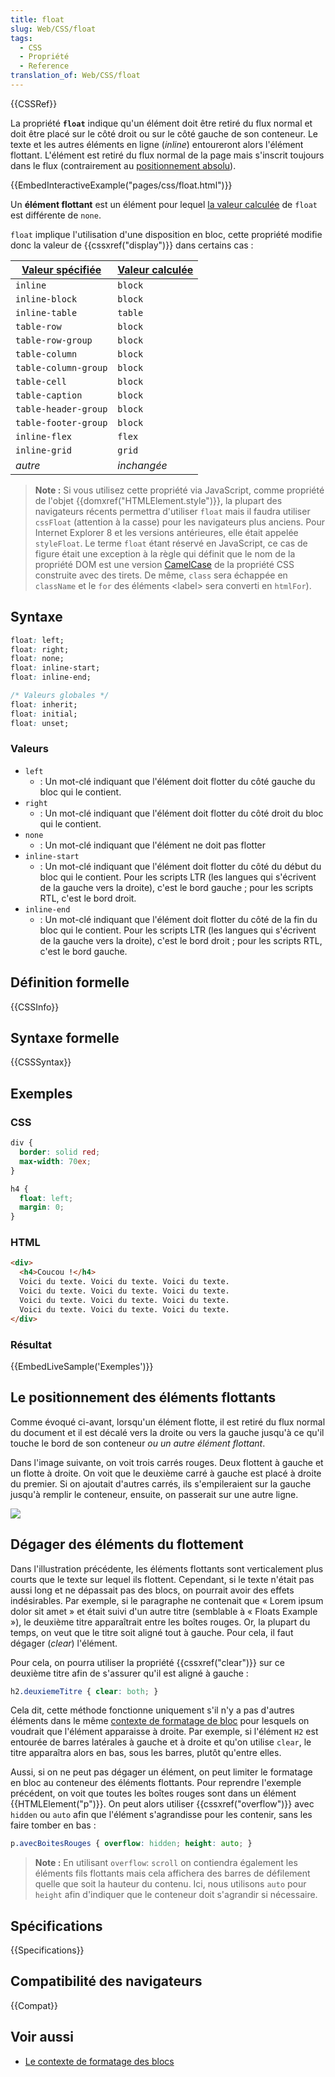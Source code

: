 ```yaml
---
title: float
slug: Web/CSS/float
tags:
  - CSS
  - Propriété
  - Reference
translation_of: Web/CSS/float
---
```


{{CSSRef}}

La propriété **`float`** indique qu'un élément doit être retiré du flux normal et doit être placé sur le côté droit ou sur le côté gauche de son conteneur. Le texte et les autres éléments en ligne (_inline_) entoureront alors l'élément flottant. L'élément est retiré du flux normal de la page mais s'inscrit toujours dans le flux (contrairement au [positionnement absolu](/fr/docs/Web/CSS/position#positionnement_absolu)).

{{EmbedInteractiveExample("pages/css/float.html")}}

Un **élément flottant** est un élément pour lequel [la valeur calculée](/fr/docs/Web/CSS/computed_value) de `float` est différente de `none`.

`float` implique l'utilisation d'une disposition en bloc, cette propriété modifie donc la valeur de {{cssxref("display")}} dans certains cas :

| [Valeur spécifiée](/fr/docs/Web/CSS/specified_value) | [Valeur calculée](/fr/docs/Web/CSS/computed_value) |
| ---------------------------------------------------- | -------------------------------------------------- |
| `inline`                                             | `block`                                            |
| `inline-block`                                       | `block`                                            |
| `inline-table`                                       | `table`                                            |
| `table-row`                                          | `block`                                            |
| `table-row-group`                                    | `block`                                            |
| `table-column`                                       | `block`                                            |
| `table-column-group`                                 | `block`                                            |
| `table-cell`                                         | `block`                                            |
| `table-caption`                                      | `block`                                            |
| `table-header-group`                                 | `block`                                            |
| `table-footer-group`                                 | `block`                                            |
| `inline-flex`                                        | `flex`                                             |
| `inline-grid`                                        | `grid`                                             |
| _autre_                                              | _inchangée_                                        |

> **Note :** Si vous utilisez cette propriété via JavaScript, comme propriété de l'objet {{domxref("HTMLElement.style")}}, la plupart des navigateurs récents permettra d'utiliser `float` mais il faudra utiliser `cssFloat` (attention à la casse) pour les navigateurs plus anciens. Pour Internet Explorer 8 et les versions antérieures, elle était appelée `styleFloat`. Le terme `float` étant réservé en JavaScript, ce cas de figure était une exception à la règle qui définit que le nom de la propriété DOM est une version [CamelCase](https://fr.wikipedia.org/wiki/CamelCase) de la propriété CSS construite avec des tirets. De même, `class` sera échappée en `className` et le `for` des éléments \<label> sera converti en `htmlFor`).

## Syntaxe

```css
float: left;
float: right;
float: none;
float: inline-start;
float: inline-end;

/* Valeurs globales */
float: inherit;
float: initial;
float: unset;
```

### Valeurs

- `left`
  - : Un mot-clé indiquant que l'élément doit flotter du côté gauche du bloc qui le contient.
- `right`
  - : Un mot-clé indiquant que l'élément doit flotter du côté droit du bloc qui le contient.
- `none`
  - : Un mot-clé indiquant que l'élément ne doit pas flotter
- `inline-start`
  - : Un mot-clé indiquant que l'élément doit flotter du côté du début du bloc qui le contient. Pour les scripts LTR (les langues qui s'écrivent de la gauche vers la droite), c'est le bord gauche ; pour les scripts RTL, c'est le bord droit.
- `inline-end`
  - : Un mot-clé indiquant que l'élément doit flotter du côté de la fin du bloc qui le contient. Pour les scripts LTR (les langues qui s'écrivent de la gauche vers la droite), c'est le bord droit ; pour les scripts RTL, c'est le bord gauche.

## Définition formelle

{{CSSInfo}}

## Syntaxe formelle

{{CSSSyntax}}

## Exemples

### CSS

```css
div {
  border: solid red;
  max-width: 70ex;
}

h4 {
  float: left;
  margin: 0;
}
```

### HTML

```html
<div>
  <h4>Coucou !</h4>
  Voici du texte. Voici du texte. Voici du texte.
  Voici du texte. Voici du texte. Voici du texte.
  Voici du texte. Voici du texte. Voici du texte.
  Voici du texte. Voici du texte. Voici du texte.
</div>
```

### Résultat

{{EmbedLiveSample('Exemples')}}

## Le positionnement des éléments flottants

Comme évoqué ci-avant, lorsqu'un élément flotte, il est retiré du flux normal du document et il est décalé vers la droite ou vers la gauche jusqu'à ce qu'il touche le bord de son conteneur _ou un autre élément flottant_.

Dans l'image suivante, on voit trois carrés rouges. Deux flottent à gauche et un flotte à droite. On voit que le deuxième carré à gauche est placé à droite du premier. Si on ajoutait d'autres carrés, ils s'empileraient sur la gauche jusqu'à remplir le conteneur, ensuite, on passerait sur une autre ligne.

![](floats.png)

## Dégager des éléments du flottement

Dans l'illustration précédente, les éléments flottants sont verticalement plus courts que le texte sur lequel ils flottent. Cependant, si le texte n'était pas aussi long et ne dépassait pas des blocs, on pourrait avoir des effets indésirables. Par exemple, si le paragraphe ne contenait que « Lorem ipsum dolor sit amet » et était suivi d'un autre titre (semblable à « Floats Example »), le deuxième titre apparaîtrait entre les boîtes rouges. Or, la plupart du temps, on veut que le titre soit aligné tout à gauche. Pour cela, il faut dégager (_clear_) l'élément.

Pour cela, on pourra utiliser la propriété {{cssxref("clear")}} sur ce deuxième titre afin de s'assurer qu'il est aligné à gauche :

```css
h2.deuxiemeTitre { clear: both; }
```

Cela dit, cette méthode fonctionne uniquement s'il n'y a pas d'autres éléments dans le même [contexte de formatage de bloc](/fr/docs/Web/Guide/CSS/Block_formatting_context) pour lesquels on voudrait que l'élément apparaisse à droite. Par exemple, si l'élément `H2` est entourée de barres latérales à gauche et à droite et qu'on utilise `clear`, le titre apparaîtra alors en bas, sous les barres, plutôt qu'entre elles.

Aussi, si on ne peut pas dégager un élément, on peut limiter le formatage en bloc au conteneur des éléments flottants. Pour reprendre l'exemple précédent, on voit que toutes les boîtes rouges sont dans un élément {{HTMLElement("p")}}. On peut alors utiliser {{cssxref("overflow")}} avec `hidden` ou `auto` afin que l'élément s'agrandisse pour les contenir, sans les faire tomber en bas :

```css
p.avecBoitesRouges { overflow: hidden; height: auto; }
```

> **Note :** En utilisant `overflow`: `scroll` on contiendra également les éléments fils flottants mais cela affichera des barres de défilement quelle que soit la hauteur du contenu. Ici, nous utilisons `auto` pour `height` afin d'indiquer que le conteneur doit s'agrandir si nécessaire.

## Spécifications

{{Specifications}}

## Compatibilité des navigateurs

{{Compat}}

## Voir aussi

- [Le contexte de formatage des blocs](/fr/docs/Web/Guide/CSS/Block_formatting_context)
